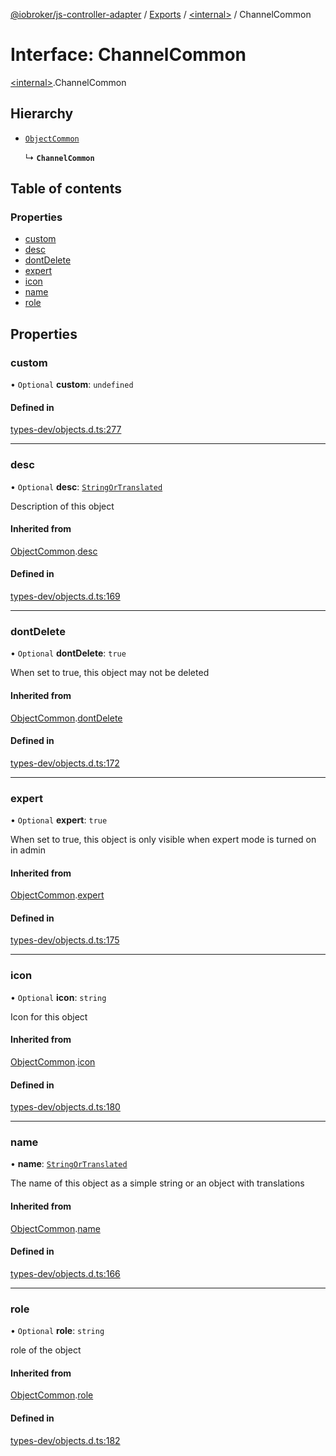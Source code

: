 [@iobroker/js-controller-adapter](../README.md) / [Exports](../modules.md) / [\<internal\>](../modules/internal_.md) / ChannelCommon

# Interface: ChannelCommon

[\<internal\>](../modules/internal_.md).ChannelCommon

## Hierarchy

- [`ObjectCommon`](internal_.ObjectCommon.md)

  ↳ **`ChannelCommon`**

## Table of contents

### Properties

- [custom](internal_.ChannelCommon.md#custom)
- [desc](internal_.ChannelCommon.md#desc)
- [dontDelete](internal_.ChannelCommon.md#dontdelete)
- [expert](internal_.ChannelCommon.md#expert)
- [icon](internal_.ChannelCommon.md#icon)
- [name](internal_.ChannelCommon.md#name)
- [role](internal_.ChannelCommon.md#role)

## Properties

### custom

• `Optional` **custom**: `undefined`

#### Defined in

[types-dev/objects.d.ts:277](https://github.com/ioBroker/ioBroker.js-controller/blob/ea40ee4f/packages/types-dev/objects.d.ts#L277)

___

### desc

• `Optional` **desc**: [`StringOrTranslated`](../modules/internal_.md#stringortranslated)

Description of this object

#### Inherited from

[ObjectCommon](internal_.ObjectCommon.md).[desc](internal_.ObjectCommon.md#desc)

#### Defined in

[types-dev/objects.d.ts:169](https://github.com/ioBroker/ioBroker.js-controller/blob/ea40ee4f/packages/types-dev/objects.d.ts#L169)

___

### dontDelete

• `Optional` **dontDelete**: ``true``

When set to true, this object may not be deleted

#### Inherited from

[ObjectCommon](internal_.ObjectCommon.md).[dontDelete](internal_.ObjectCommon.md#dontdelete)

#### Defined in

[types-dev/objects.d.ts:172](https://github.com/ioBroker/ioBroker.js-controller/blob/ea40ee4f/packages/types-dev/objects.d.ts#L172)

___

### expert

• `Optional` **expert**: ``true``

When set to true, this object is only visible when expert mode is turned on in admin

#### Inherited from

[ObjectCommon](internal_.ObjectCommon.md).[expert](internal_.ObjectCommon.md#expert)

#### Defined in

[types-dev/objects.d.ts:175](https://github.com/ioBroker/ioBroker.js-controller/blob/ea40ee4f/packages/types-dev/objects.d.ts#L175)

___

### icon

• `Optional` **icon**: `string`

Icon for this object

#### Inherited from

[ObjectCommon](internal_.ObjectCommon.md).[icon](internal_.ObjectCommon.md#icon)

#### Defined in

[types-dev/objects.d.ts:180](https://github.com/ioBroker/ioBroker.js-controller/blob/ea40ee4f/packages/types-dev/objects.d.ts#L180)

___

### name

• **name**: [`StringOrTranslated`](../modules/internal_.md#stringortranslated)

The name of this object as a simple string or an object with translations

#### Inherited from

[ObjectCommon](internal_.ObjectCommon.md).[name](internal_.ObjectCommon.md#name)

#### Defined in

[types-dev/objects.d.ts:166](https://github.com/ioBroker/ioBroker.js-controller/blob/ea40ee4f/packages/types-dev/objects.d.ts#L166)

___

### role

• `Optional` **role**: `string`

role of the object

#### Inherited from

[ObjectCommon](internal_.ObjectCommon.md).[role](internal_.ObjectCommon.md#role)

#### Defined in

[types-dev/objects.d.ts:182](https://github.com/ioBroker/ioBroker.js-controller/blob/ea40ee4f/packages/types-dev/objects.d.ts#L182)
